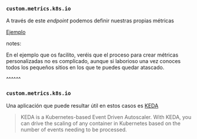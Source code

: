 ### `custom.metrics.k8s.io`

A través de este _endpoint_ podemos definir nuestras propias métricas

[Ejemplo](https://medium.com/swlh/building-your-own-custom-metrics-api-for-kubernetes-horizontal-pod-autoscaler-277473dea2c1)

notes:

En el ejemplo que os facilito, veréis que el proceso para crear métricas personalizadas
no es complicado, aunque si laborioso una vez conoces todos los pequeños sitios en los que
te puedes quedar atascado.

^^^^^^

### `custom.metrics.k8s.io`

Una aplicación que puede resultar útil en estos casos es [KEDA](https://keda.sh/)

> KEDA is a Kubernetes-based Event Driven Autoscaler. 
> With KEDA, you can drive the scaling of any container in Kubernetes based 
> on the number of events needing to be processed.